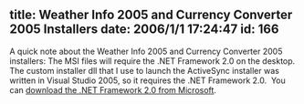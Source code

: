 title: Weather Info 2005 and Currency Converter 2005 Installers
date: 2006/1/1 17:24:47
id: 166
---
A quick note about the Weather Info 2005 and Currency Converter 2005 installers: The MSI files will require the .NET Framework 2.0 on the desktop.  The custom installer dll that I use to launch the ActiveSync installer was written in Visual Studio 2005, so it requires the .NET Framework 2.0.  You can [download the .NET Framework 2.0 from Microsoft](http://www.microsoft.com/downloads/details.aspx?FamilyID=0856eacb-4362-4b0d-8edd-aab15c5e04f5&DisplayLang=en).